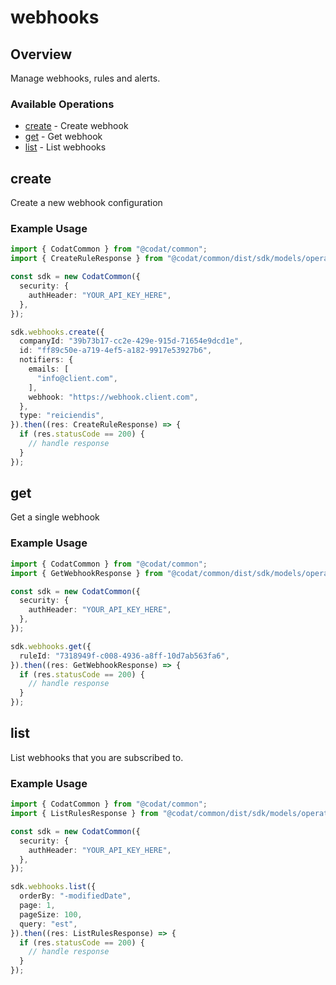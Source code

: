# webhooks

## Overview

Manage webhooks, rules and alerts.

### Available Operations

* [create](#create) - Create webhook
* [get](#get) - Get webhook
* [list](#list) - List webhooks

## create

Create a new webhook configuration

### Example Usage

```typescript
import { CodatCommon } from "@codat/common";
import { CreateRuleResponse } from "@codat/common/dist/sdk/models/operations";

const sdk = new CodatCommon({
  security: {
    authHeader: "YOUR_API_KEY_HERE",
  },
});

sdk.webhooks.create({
  companyId: "39b73b17-cc2e-429e-915d-71654e9dcd1e",
  id: "ff89c50e-a719-4ef5-a182-9917e53927b6",
  notifiers: {
    emails: [
      "info@client.com",
    ],
    webhook: "https://webhook.client.com",
  },
  type: "reiciendis",
}).then((res: CreateRuleResponse) => {
  if (res.statusCode == 200) {
    // handle response
  }
});
```

## get

Get a single webhook

### Example Usage

```typescript
import { CodatCommon } from "@codat/common";
import { GetWebhookResponse } from "@codat/common/dist/sdk/models/operations";

const sdk = new CodatCommon({
  security: {
    authHeader: "YOUR_API_KEY_HERE",
  },
});

sdk.webhooks.get({
  ruleId: "7318949f-c008-4936-a8ff-10d7ab563fa6",
}).then((res: GetWebhookResponse) => {
  if (res.statusCode == 200) {
    // handle response
  }
});
```

## list

List webhooks that you are subscribed to.

### Example Usage

```typescript
import { CodatCommon } from "@codat/common";
import { ListRulesResponse } from "@codat/common/dist/sdk/models/operations";

const sdk = new CodatCommon({
  security: {
    authHeader: "YOUR_API_KEY_HERE",
  },
});

sdk.webhooks.list({
  orderBy: "-modifiedDate",
  page: 1,
  pageSize: 100,
  query: "est",
}).then((res: ListRulesResponse) => {
  if (res.statusCode == 200) {
    // handle response
  }
});
```
